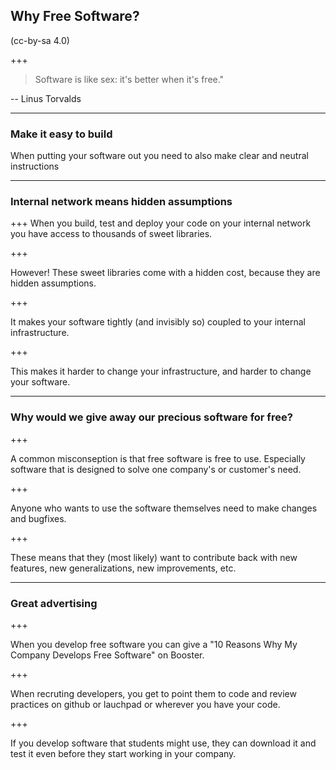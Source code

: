 ## Why Free Software?

(cc-by-sa 4.0)

+++

> Software is like sex: it's better when it's free."

-- Linus Torvalds

---

### Make it easy to build

When putting your software out you need to also make clear and neutral
instructions

---

### Internal network means hidden assumptions
+++
When you build, test and deploy your code on your internal network you have
access to thousands of sweet libraries.

+++

However!  These sweet libraries come with a hidden cost, because they are hidden
assumptions.

+++

It makes your software tightly (and invisibly so) coupled to your internal
infrastructure.

+++

This makes it harder to change your infrastructure, and harder to change your
software.



---

### Why would we give away our precious software for free?

+++

A common misconseption is that free software is free to use.  Especially
software that is designed to solve one company's or customer's need.

+++

Anyone who wants to use the software themselves need to make changes and
bugfixes.

+++

These means that they (most likely) want to contribute back with new features,
new generalizations, new improvements, etc.



---

### Great advertising

+++

When you develop free software you can give a "10 Reasons Why My Company
Develops Free Software" on Booster.

+++

When recruting developers, you get to point them to code and review practices on
github or lauchpad or wherever you have your code.

+++

If you develop software that students might use, they can download it and test
it even before they start working in your company.
